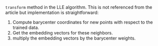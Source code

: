 `transform` method in the LLE algorithm. This is not referenced from the article but implementation is straightforward:

   1. Compute barycenter coordinates for new points with respect to the trained data.
   2. Get the embedding vectors for these neighbors.
   3. multiply the embedding vectors by the barycenter weights.